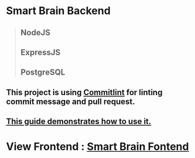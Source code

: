 # Smart Brain Backend

> ## NodeJS
>
> ## ExpressJS
>
> ## PostgreSQL

## This project is using [Commitlint](https://github.com/conventional-changelog/commitlint) for linting commit message and pull request.

## [This guide demonstrates how to use it.](https://commitlint.js.org/#/guides-local-setup)

# View Frontend : [Smart Brain Fontend](https://github.com/TAKANOME-DEV/smart-brain-frontend)
